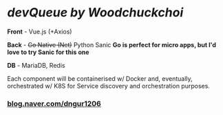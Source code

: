 # *devQueue by Woodchuckchoi*

**Front** - Vue.js (+Axios)

**Back** - ~~Go Native (Net)~~ Python Sanic **Go is perfect for micro apps, but I'd love to try Sanic for this one**

**DB** - MariaDB, Redis

Each component will be containerised w/ Docker and, eventually, orchestrated w/ K8S for Service discovery and orchestration purposes.

### [blog.naver.com/dngur1206](https://www.blog.naver.com/dngur1206)
